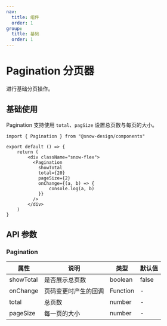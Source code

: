 ```yaml
---
nav:
  title: 组件
  order: 1
group:
  title: 基础
  order: 1
---
```


# Pagination 分页器

进行基础分页操作。

## 基础使用

Pagination 支持使用 `total`、`pagSize` 设置总页数与每页的大小。

```tsx
import { Pagination } from "@snow-design/components"

export default () => {
    return (
        <div className="snow-flex">
          <Pagination 
            showTotal 
            total={20} 
            pageSize={2} 
            onChange={(a, b) => {
                console.log(a, b)
            }} 
          />
        </div>
    )
}
```

## API 参数

### Pagination

| 属性           | 说明         | 类型       | 默认值       |
|--------------|------------|----------|-----------|
| showTotal    | 是否展示总页数    | boolean  | false     |
| onChange    | 页码变更时产生的回调 | Function | -         |
| total        | 总页数        | number   | -         |
| pageSize        | 每一页的大小     | number   | -         |
